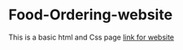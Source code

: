 # Food-Ordering-website
This is a basic html and Css page
[link for website](https://relaxed-snyder-7d403a.netlify.app)

